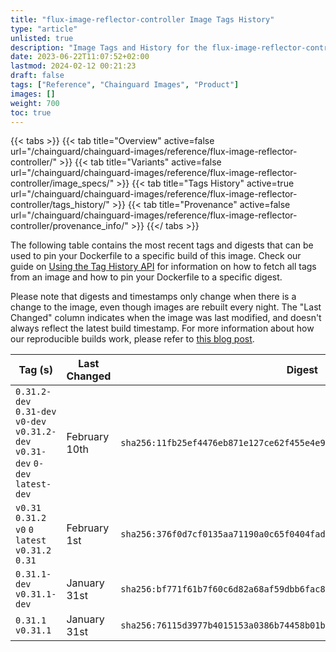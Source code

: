 ```yaml
---
title: "flux-image-reflector-controller Image Tags History"
type: "article"
unlisted: true
description: "Image Tags and History for the flux-image-reflector-controller Chainguard Image"
date: 2023-06-22T11:07:52+02:00
lastmod: 2024-02-12 00:21:23
draft: false
tags: ["Reference", "Chainguard Images", "Product"]
images: []
weight: 700
toc: true
---
```


{{< tabs >}}
{{< tab title="Overview" active=false url="/chainguard/chainguard-images/reference/flux-image-reflector-controller/" >}}
{{< tab title="Variants" active=false url="/chainguard/chainguard-images/reference/flux-image-reflector-controller/image_specs/" >}}
{{< tab title="Tags History" active=true url="/chainguard/chainguard-images/reference/flux-image-reflector-controller/tags_history/" >}}
{{< tab title="Provenance" active=false url="/chainguard/chainguard-images/reference/flux-image-reflector-controller/provenance_info/" >}}
{{</ tabs >}}

The following table contains the most recent tags and digests that can be used to pin your Dockerfile to a specific build of this image. Check our guide on [Using the Tag History API](/chainguard/chainguard-images/using-the-tag-history-api/) for information on how to fetch all tags from an image and how to pin your Dockerfile to a specific digest.

Please note that digests and timestamps only change when there is a change to the image, even though images are rebuilt every night. The "Last Changed" column indicates when the image was last modified, and doesn't always reflect the latest build timestamp. For more information about how our reproducible builds work, please refer to [this blog post](https://www.chainguard.dev/unchained/reproducing-chainguards-reproducible-image-builds).

| Tag (s)                                                                          | Last Changed  | Digest                                                                    |
|----------------------------------------------------------------------------------|---------------|---------------------------------------------------------------------------|
|  `0.31.2-dev` `0.31-dev` `v0-dev` `v0.31.2-dev` `v0.31-dev` `0-dev` `latest-dev` | February 10th | `sha256:11fb25ef4476eb871e127ce62f455e4e9b119b9b4c6f99426270a5c81fbd877e` |
|  `v0.31` `0.31.2` `v0` `0` `latest` `v0.31.2` `0.31`                             | February 1st  | `sha256:376f0d7cf0135aa71190a0c65f0404fad105c98e6dd51a76626bc94a8f85ec60` |
|  `0.31.1-dev` `v0.31.1-dev`                                                      | January 31st  | `sha256:bf771f61b7f60c6d82a68af59dbb6fac828baa9e7e8b9a6a98a32964b113583a` |
|  `0.31.1` `v0.31.1`                                                              | January 31st  | `sha256:76115d3977b4015153a0386b74458b01bae7e44d681a9b00a9c1c8a7bdab1531` |

